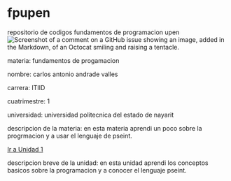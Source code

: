 # fpupen
repositorio de codigos fundamentos de programacion upen
![Screenshot of a comment on a GitHub issue showing an image, added in the Markdown, of an Octocat smiling and raising a tentacle.](https://img.freepik.com/vector-premium/concepto-programacion-desarrollo-software_126283-3047.jpg)


materia: fundamentos de progamacion 


nombre: carlos antonio andrade valles


carrera: ITIID


cuatrimestre: 1


universidad: universidad politecnica del estado de nayarit


descripcion de la materia: en esta materia aprendi un poco sobre la progrmacion y a usar el lenguaje de pseint.



[Ir a Unidad 1](https://github.com/MRsantiago701/INDP/tree/main/U1)


descripcion breve de la unidad: en esta unidad aprendi los conceptos basicos sobre la programacion y a conocer el lenguaje pseint.








